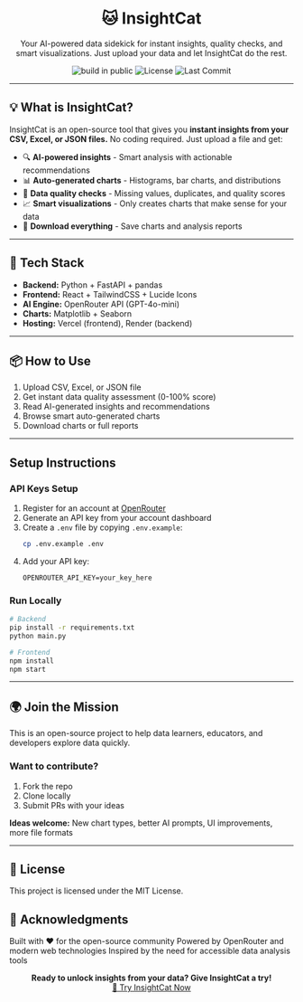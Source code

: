 <h1 align="center">🐱 InsightCat</h1>
<p align="center">Your AI-powered data sidekick for instant insights, quality checks, and smart visualizations. Just upload your data and let InsightCat do the rest.</p>
<p align="center">
  <img src="https://img.shields.io/badge/building%20in-public-brightgreen" alt="build in public">
  <img src="https://img.shields.io/github/license/ak-abhilash/InsightCat" alt="License">
  <img src="https://img.shields.io/github/last-commit/ak-abhilash/InsightCat" alt="Last Commit">
</p>

---

## 💡 What is InsightCat?

InsightCat is an open-source tool that gives you **instant insights from your CSV, Excel, or JSON files.** No coding required. Just upload a file and get:

- 🔍 **AI-powered insights** - Smart analysis with actionable recommendations
- 📊 **Auto-generated charts** - Histograms, bar charts, and distributions 
- 🧹 **Data quality checks** - Missing values, duplicates, and quality scores
- 📈 **Smart visualizations** - Only creates charts that make sense for your data
- 💾 **Download everything** - Save charts and analysis reports

---

## 🔧 Tech Stack

- **Backend:** Python + FastAPI + pandas
- **Frontend:** React + TailwindCSS + Lucide Icons
- **AI Engine:** OpenRouter API (GPT-4o-mini)
- **Charts:** Matplotlib + Seaborn
- **Hosting:** Vercel (frontend), Render (backend)

---

## 📦 How to Use

1. Upload CSV, Excel, or JSON file
2. Get instant data quality assessment (0-100% score)
3. Read AI-generated insights and recommendations  
4. Browse smart auto-generated charts
5. Download charts or full reports

---

## Setup Instructions

### API Keys Setup
1. Register for an account at [OpenRouter](https://openrouter.ai/)
2. Generate an API key from your account dashboard
3. Create a `.env` file by copying `.env.example`:
   ```bash
   cp .env.example .env
   ```
4. Add your API key:
   ```
   OPENROUTER_API_KEY=your_key_here
   ```

### Run Locally
```bash
# Backend
pip install -r requirements.txt
python main.py

# Frontend  
npm install
npm start
```

---

## 🌍 Join the Mission

This is an open-source project to help data learners, educators, and developers explore data quickly.

### Want to contribute?
1. Fork the repo
2. Clone locally  
3. Submit PRs with your ideas

**Ideas welcome:** New chart types, better AI prompts, UI improvements, more file formats

---

## 📜 License

This project is licensed under the MIT License.

## 🙏 Acknowledgments

Built with ❤️ for the open-source community
Powered by OpenRouter and modern web technologies
Inspired by the need for accessible data analysis tools


<p align="center">
  <b>Ready to unlock insights from your data? Give InsightCat a try!</b><br>
  <a href="https://insight-cat.vercel.app">🚀 Try InsightCat Now</a>
</p>